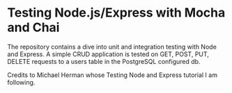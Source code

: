 # Testing Node.js/Express with Mocha and Chai

The repository contains a dive into unit and integration testing with Node and Express. A simple CRUD application is tested on GET, POST, PUT, DELETE requests to a users table in the PostgreSQL configured db.

Credits to Michael Herman whose Testing Node and Express tutorial I am following.
